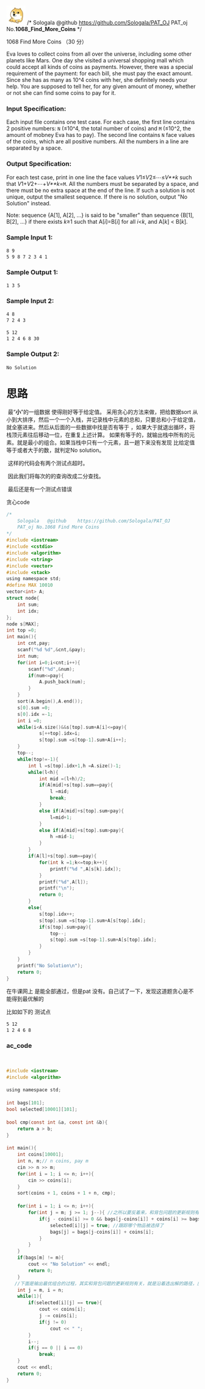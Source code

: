 ![](https://github.com/Sologala/SomeThings/blob/master/face.jpg?raw=true)
/*
    Sologala   @github    https://github.com/Sologala/PAT_OJ
    PAT_oj No.**1068_Find_More_Coins**
*/

1068 Find More Coins （30 分）

Eva loves to collect coins from all over the universe, including some other planets like Mars. One day she visited a universal shopping mall which could accept all kinds of coins as payments. However, there was a special requirement of the payment: for each bill, she must pay the exact amount. Since she has as many as 10^4 coins with her, she definitely needs your help. You are supposed to tell her, for any given amount of money, whether or not she can find some coins to pay for it.

### Input Specification:

Each input file contains one test case. For each case, the first line contains 2 positive numbers: `N` (≤10^4, the total number of coins) and `M` (≤10^2, the amount of mobney Eva has to pay). The second line contains `N` face values of the coins, which are all positive numbers. All the numbers in a line are separated by a space.

### Output Specification:

For each test case, print in one line the face values *V*1≤*V*2≤⋯≤*V**k* such that *V*1+*V*2+⋯+*V**k*=`M`. All the numbers must be separated by a space, and there must be no extra space at the end of the line. If such a solution is not unique, output the smallest sequence. If there is no solution, output "No Solution" instead.

Note: sequence {A[1], A[2], ...} is said to be "smaller" than sequence {B[1], B[2], ...} if there exists *k*≥1 such that A[*i*]=B[*i*] for all *i*<*k*, and A[*k*] < B[*k*].

### Sample Input 1:

```in
8 9
5 9 8 7 2 3 4 1
```

### Sample Output 1:

```out
1 3 5
```

### Sample Input 2:

```
4 8
7 2 4 3

5 12
1 2 4 6 8 30

```

### Sample Output 2:

```
No Solution
```



# **思路**

​	最“**小**”的一组数据 使得刚好等于给定值。	采用贪心的方法来做，把给数据sort  从小到大排序，然后一个一个入栈，并记录栈中元素的总和，只要总和小于给定值，就全塞进来。然后从后面的一些数据中找是否有等于 ，如果大于就退出循环，将栈顶元素往后移动一位，在重复上述计算。 如果有等于的，就输出栈中所有的元素。就是最小的组合。如果当栈中只有一个元素，且一趟下来没有发现 比给定值等于或者大于的数，就判定No solution。

​	这样的代码会有两个测试点超时。

​	因此我们将每次的的查询改成二分查找。

​	最后还是有一个测试点错误

贪心code

```c
/*
    Sologala   @github    https://github.com/Sologala/PAT_OJ
    PAT_oj No.1068 Find More Coins
*/
#include <iostream>
#include <cstdio>
#include <algorithm>
#include <string>
#include <vector>
#include <stack>
using namespace std;
#define MAX 10010
vector<int> A;
struct node{
    int sum;
    int idx;
};
node s[MAX];
int top =0;
int main(){
    int cnt,pay;
    scanf("%d %d",&cnt,&pay);
    int num;
    for(int i=0;i<cnt;i++){
        scanf("%d",&num);
        if(num<=pay){
            A.push_back(num);
        }
    }
    sort(A.begin(),A.end());
    s[0].sum =0;
    s[0].idx =-1;
    int i =0;
    while(i<A.size()&&s[top].sum+A[i]<=pay){
            s[++top].idx=i;
            s[top].sum =s[top-1].sum+A[i++];
    }
    top--;
    while(top!=-1){
        int l =s[top].idx+1,h =A.size()-1;
        while(l<h){
            int mid =(l+h)/2;
            if(A[mid]+s[top].sum==pay){
                l =mid;
                break;
            }
            else if(A[mid]+s[top].sum<pay){
                l=mid+1;
            }
            else if(A[mid]+s[top].sum>pay){
                h =mid-1;
            }
        }
        if(A[l]+s[top].sum==pay){
            for(int k =1;k<=top;k++){
                printf("%d ",A[s[k].idx]);
            }
            printf("%d",A[l]);
            printf("\n");
            return 0;
        }
        else{
            s[top].idx++;
            s[top].sum =s[top-1].sum+A[s[top].idx];
            if(s[top].sum>pay){
                top--;
                s[top].sum =s[top-1].sum+A[s[top].idx];
            }
        }
    }
    printf("No Solution\n");
    return 0;
}

```

在牛课网上 是能全部通过，但是pat 没有。自己试了一下，发现这道题贪心是不能得到最优解的

比如如下的 测试点

```
5 12
1 2 4 6 8 
```



### **ac_code**
```c
 
```





```c
#include <iostream>
#include <algorithm>

using namespace std;

int bags[101];
bool selected[10001][101];

bool cmp(const int &a, const int &b){
    return a > b;
}

int main(){
    int coins[10001];
    int n, m;// n coins, pay m
    cin >> n >> m;
    for(int i = 1; i <= n; i++){
        cin >> coins[i];
    }
    sort(coins + 1, coins + 1 + n, cmp);

    for(int i = 1; i <= n; i++){
        for(int j = m; j >= 1; j--){ //之所以要反着来，和背包问题的更新规则有关
            if(j - coins[i] >= 0 && bags[j-coins[i]] + coins[i] >= bags[j]){ //等号必须取到，否则输出的解是最大的sequence
                selected[i][j] = true; //跟踪哪个物品被选择了
                bags[j] = bags[j-coins[i]] + coins[i];
            }
        }
    }
    if(bags[m] != m){
        cout << "No Solution" << endl;
        return 0;
    }
   //下面是输出最优组合的过程，其实和背包问题的更新规则有关，就是沿着选出解的路径，反着走回去，就找到了所有被选择的数字。
    int j = m, i = n;
    while(1){
        if(selected[i][j] == true){
            cout << coins[i];
            j -= coins[i];
            if(j != 0)
                cout << " ";
        }
        i--;
        if(j == 0 || i == 0)
            break;
    }
    cout << endl;
    return 0;
}
```

